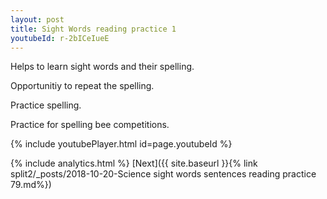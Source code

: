 ```yaml
---
layout: post
title: Sight Words reading practice 1
youtubeId: r-2bICeIueE
---
```

 
 
Helps to learn sight words and their spelling.

Opportunitiy to repeat the spelling. 

Practice spelling. 
 
Practice for spelling bee competitions. 
 
{% include youtubePlayer.html id=page.youtubeId %}
 
 
{% include analytics.html %} 
[Next]({{ site.baseurl }}{% link  split2/_posts/2018-10-20-Science sight words sentences reading practice 79.md%})
 
